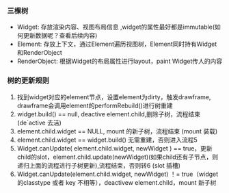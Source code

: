### 三棵树

- Widget: 存放渲染内容、视图布局信息 ,widget的属性最好都是immutable(如何更新数据呢？查看后续内容)
- Element: 存放上下文，通过Element遍历视图树，Element同时持有Widget和RenderObject
- RenderObject: 根据Widget的布局属性进行layout，paint Widget传人的内容



### 树的更新规则

1. 找到widget对应的element节点，设置element为dirty，触发drawframe, drawframe会调用element的performRebuild()进行树重建
2. widget.build() == null, deactive element.child,删除子树，流程结束 (de`active 去活)
3. element.child.widget == NULL, mount 的新子树，流程结束 (mount 装载)
4. element.child.widget == widget.build() 无需重建，否则进入流程5 
5. Widget.canUpdate( element.child.widget, newWidget ) == true，更新child的slot，element.child.update(newWidget)(如果child还有子节点，则递归上面的流程进行子树更新),流程结束，否则转6 (slot 插槽)
6. Widget.canUpdate(element.child.widget, newWidget) ！= true（widget的classtype 或者 key 不相等），deactivew element.child，mount 新子树